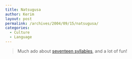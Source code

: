 ```yaml
---
title: Natsugusa
author: Kerim
layout: post
permalink: /archives/2004/09/15/natsugusa/
categories:
  - Culture
  - Language
---
```

> Much ado about <a href="http://www.languagehat.com/archives/001547.php" onclick="_gaq.push(['_trackEvent', 'outbound-article', 'http://www.languagehat.com/archives/001547.php', 'seventeen syllables']);" >seventeen syllables</a>, and a lot of fun!

